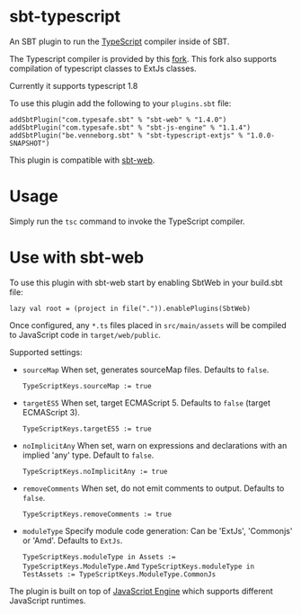 sbt-typescript
================

An SBT plugin to run the [TypeScript](http://www.typescriptlang.org/) compiler inside of SBT.

The Typescript compiler is provided by this [fork](https://github.com/fabioparra/TypeScript).
This fork also supports compilation of typescript classes to ExtJs classes.

Currently it supports typescript 1.8

To use this plugin add the following to your `plugins.sbt` file:

    addSbtPlugin("com.typesafe.sbt" % "sbt-web" % "1.4.0")
    addSbtPlugin("com.typesafe.sbt" % "sbt-js-engine" % "1.1.4")
    addSbtPlugin("be.venneborg.sbt" % "sbt-typescript-extjs" % "1.0.0-SNAPSHOT")

This plugin is compatible with [sbt-web](https://github.com/sbt/sbt-web).

Usage
=====

Simply run the `tsc` command to invoke the TypeScript compiler.

Use with sbt-web
================

To use this plugin with sbt-web start by enabling SbtWeb in your build.sbt file:

    lazy val root = (project in file(".")).enablePlugins(SbtWeb)

Once configured, any `*.ts` files placed in `src/main/assets` will be compiled to JavaScript code in `target/web/public`.

Supported settings:

* `sourceMap` When set, generates sourceMap files. Defaults to `false`.

  `TypeScriptKeys.sourceMap := true`

* `targetES5` When set, target ECMAScript 5. Defaults to `false` (target ECMAScript 3).

  `TypeScriptKeys.targetES5 := true`

* `noImplicitAny` When set, warn on expressions and declarations with an implied 'any' type. Default to `false`.

  `TypeScriptKeys.noImplicitAny := true`

* `removeComments` When set, do not emit comments to output. Defaults to `false`.

  `TypeScriptKeys.removeComments := true`

* `moduleType` Specify module code generation: Can be 'ExtJs', 'Commonjs' or 'Amd'. Defaults to `ExtJs`.

  `TypeScriptKeys.moduleType in Assets := TypeScriptKeys.ModuleType.Amd`
  `TypeScriptKeys.moduleType in TestAssets := TypeScriptKeys.ModuleType.CommonJs`

The plugin is built on top of [JavaScript Engine](https://github.com/typesafehub/js-engine) which supports different JavaScript runtimes.

